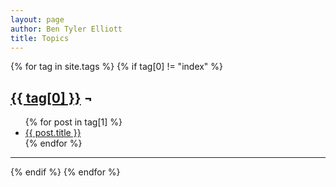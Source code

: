 ```yaml
---
layout: page
author: Ben Tyler Elliott
title: Topics
---
```


{% for tag in site.tags %} {% if tag[0] != "index" %}
<h2 id="{{ tag[0] }}"><u>{{ tag[0] }}</u> ¬</h2>
<div class="topic-list">
<ul>
{% for post in tag[1] %}
<li>
    <a href="{{ post.url }}">{{ post.title }}</a>
    <!-- <br> <small>{{ post.date | date: '%b %Y'}}</small><br><br> -->
</li>
{% endfor %}
</ul>
</div>
<hr>
{% endif %} {% endfor %}